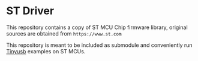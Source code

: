 # ST Driver

This repository contains a copy of ST MCU Chip firmware library, original sources are obtained from `https://www.st.com`

This repository is meant to be included as submodule and conveniently run [Tinyusb](https://github.com/hathach/tinyusb) examples on ST MCUs.
